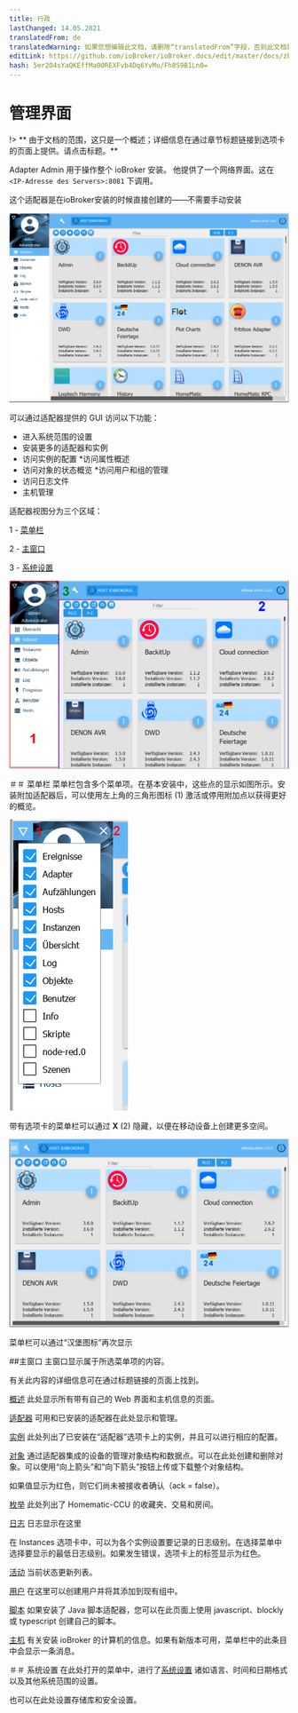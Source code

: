 ```yaml
---
title: 行政
lastChanged: 14.05.2021
translatedFrom: de
translatedWarning: 如果您想编辑此文档，请删除“translatedFrom”字段，否则此文档将再次自动翻译
editLink: https://github.com/ioBroker/ioBroker.docs/edit/master/docs/zh-cn/admin/README.md
hash: 5er2O4sYaQKEffMa00REXFvb4Dq6YvMu/Fh8S9B1Ln0=
---
```

# 管理界面
!> ** 由于文档的范围，这只是一个概述；详细信息在通过章节标题链接到选项卡的页面上提供。请点击标题。**

Adapter Admin 用于操作整个 ioBroker 安装。
他提供了一个网络界面。这在 ``<IP-Adresse des Servers>:8081`` 下调用。

这个适配器是在ioBroker安装的时候直接创建的——不需要手动安装

![磁贴视图中的管理员](../../de/admin/media/ADMIN_Adapter_Kachel.png)

可以通过适配器提供的 GUI 访问以下功能：

* 进入系统范围的设置
* 安装更多的适配器和实例
* 访问实例的配置
*访问属性概述
* 访问对象的状态概览
*访问用户和组的管理
* 访问日志文件
* 主机管理

适配器视图分为三个区域：

1 - [菜单栏](#menüleiste)

2 - [主窗口](#das-hauptfenster)

3 - [系统设置](#systemeinstellungen)

![管理员结构](../../de/admin/media/ADMIN_Screen_numbers.png)

＃＃ 菜单栏
菜单栏包含多个菜单项。在基本安装中，这些点的显示如图所示。安装附加适配器后，可以使用左上角的三角形图标 (1) 激活或停用附加点以获得更好的概览。

![菜单项](../../de/admin/media/ADMIN_Screen01_menuitems_numbers.png)

带有选项卡的菜单栏可以通过 **X** (2) 隐藏，以便在移动设备上创建更多空间。

![菜单折叠](../../de/admin/media/ADMIN_Screen01_menucollapsed.png)

菜单栏可以通过“汉堡图标”再次显示

##主窗口
主窗口显示属于所选菜单项的内容。

有关此内容的详细信息可在通过标题链接的页面上找到。

[概述](https://www.iobroker.net/#de/documentation/admin/overview.md) 此处显示所有带有自己的 Web 界面和主机信息的页面。

[适配器](https://www.iobroker.net/#de/documentation/admin/adapter.md) 可用和已安装的适配器在此处显示和管理。

[实例](https://www.iobroker.net/#de/documentation/admin/instances.md) 此处列出了已安装在“适配器”选项卡上的实例，并且可以进行相应的配置。

[对象](https://www.iobroker.net/#de/documentation/admin/objects.md) 通过适配器集成的设备的管理对象结构和数据点。可以在此处创建和删除对象。可以使用“向上箭头”和“向下箭头”按钮上传或下载整个对象结构。

如果值显示为红色，则它们尚未被接收者确认（ack = false）。

[枚举](https://www.iobroker.net/#de/documentation/admin/enums.md) 此处列出了 Homematic-CCU 的收藏夹、交易和房间。

[日志](https://www.iobroker.net/#de/documentation/admin/log.md) 日志显示在这里

在 Instances 选项卡中，可以为各个实例设置要记录的日志级别。在选择菜单中选择要显示的最低日志级别。如果发生错误，选项卡上的标签显示为红色。

[活动](https://www.iobroker.net/#de/documentation/admin/events.md) 当前状态更新列表。

[用户](https://www.iobroker.net/#de/documentation/admin/users.md) 在这里可以创建用户并将其添加到现有组中。

[脚本](scripts.md) 如果安装了 Java 脚本适配器，您可以在此页面上使用 javascript、blockly 或 typescript 创建自己的脚本。

[主机](https://www.iobroker.net/#de/documentation/admin/hosts.md) 有关安装 ioBroker 的计算机的信息。如果有新版本可用，菜单栏中的此条目中会显示一条消息。

＃＃ 系统设置
在此处打开的菜单中，进行了[系统设置](https://www.iobroker.net/#de/documentation/admin/settings.md) 诸如语言、时间和日期格式以及其他系统范围的设置。

也可以在此处设置存储库和安全设置。

[Übersicht]: https://www.iobroker.net/#de/documentation/admin/overview.md

[Adapter]: https://www.iobroker.net/#de/documentation/admin/adapter.md

[Instanzen]: https://www.iobroker.net/#de/documentation/admin/instances.md

[Objekte]: https://www.iobroker.net/#de/documentation/admin/objects.md

[Aufzählungen]: https://www.iobroker.net/#de/documentation/admin/enums.md

[Log]: https://www.iobroker.net/#de/documentation/admin/log.md

[Ereignisse]: https://www.iobroker.net/#de/documentation/admin/events.md

[Benutzer]: https://www.iobroker.net/#de/documentation/admin/users.md

[Hosts]: https://www.iobroker.net/#de/documentation/admin/hosts.md

[Systemeinstellungen]: https://www.iobroker.net/#de/documentation/admin/settings.md